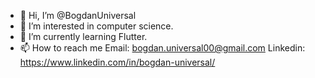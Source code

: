 - 👋 Hi, I’m @BogdanUniversal
- 👀 I’m interested in computer science.
- 🌱 I’m currently learning Flutter.
- 📫 How to reach me 
  Email: bogdan.universal00@gmail.com
  Linkedin: https://www.linkedin.com/in/bogdan-universal/
